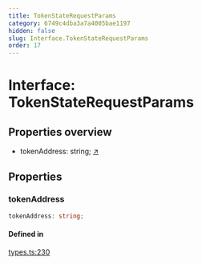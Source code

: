 ```yaml
---
title: TokenStateRequestParams
category: 6749c4dba3a7a4005bae1197
hidden: false
slug: Interface.TokenStateRequestParams
order: 17
---
```


# Interface: TokenStateRequestParams

## Properties overview

- tokenAddress:  string; [↗](#tokenaddress)

## Properties

### tokenAddress

```ts
tokenAddress: string;
```

#### Defined in

[types.ts:230](https://github.com/zkcloudworker/minatokens-lib/blob/main/packages/api/src/types.ts#L230)
